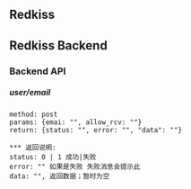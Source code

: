 ## Redkiss

## Redkiss Backend

### Backend API

#####  user/email

```
method: post
params: {emai: "", allow_rcv: ""}
return: {status: "", error: "", "data": ""}

*** 返回说明:
status: 0 | 1 成功|失败
error: "" 如果是失败 失败消息会提示此
data: "", 返回数据；暂时为空
```



